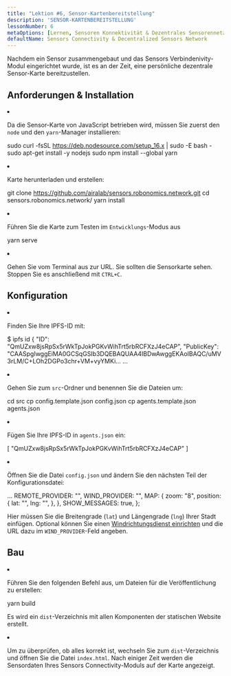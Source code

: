 ```yaml
---
title: "Lektion #6, Sensor-Kartenbereitstellung"
description: 'SENSOR-KARTENBEREITSTELLUNG'
lessonNumber: 6
metaOptions: [Lernen, Sensoren Konnektivität & Dezentrales Sensorennetzwerk]
defaultName: Sensors Connectivity & Decentralized Sensors Network
---
```


Nachdem ein Sensor zusammengebaut und das Sensors Verbindenivity-Modul eingerichtet wurde, ist es an der Zeit, eine persönliche dezentrale Sensor-Karte bereitzustellen.


## Anforderungen & Installation

<List type="numbers">

<li>

Da die Sensor-Karte von JavaScript betrieben wird, müssen Sie zuerst den `node` und den `yarn`-Manager installieren:

<LessonCodeWrapper codeClass="big-code" language="bash">sudo curl -fsSL https://deb.nodesource.com/setup_16.x | sudo -E bash -
sudo apt-get install -y nodejs
sudo npm install --global yarn</LessonCodeWrapper>

</li>

<li>

Karte herunterladen und erstellen:

<LessonCodeWrapper codeClass="big-code" language="bash">git clone https://github.com/airalab/sensors.robonomics.network.git
cd sensors.robonomics.network/
yarn install</LessonCodeWrapper>

</li>

<li>

Führen Sie die Karte zum Testen im `Entwicklungs`-Modus aus

<LessonCodeWrapper language="bash">yarn serve</LessonCodeWrapper>

</li>

<li>

Gehen Sie vom Terminal aus zur URL. Sie sollten die Sensorkarte sehen. Stoppen Sie es anschließend mit `CTRL+C`.

</li>

</List>

## Konfiguration

<List type="numbers">

<li>

Finden Sie Ihre IPFS-ID mit:

<LessonCodeWrapper codeClass="big-code" language="bash">$ ipfs id
{
	"ID": "QmUZxw8jsRpSx5rWkTpJokPGKvWihTrt5rbRCFXzJ4eCAP",
	"PublicKey": "CAASpgIwggEiMA0GCSqGSIb3DQEBAQUAA4IBDwAwggEKAoIBAQC/uMV3rLM/C+LOh2DGPo3chr+VM+vyYMKi...
    ...</LessonCodeWrapper>

</li>

<li>

Gehen Sie zum `src`-Ordner und benennen Sie die Dateien um:

<LessonCodeWrapper codeClass="big-code" language="bash">cd src
cp config.template.json config.json
cp agents.template.json agents.json</LessonCodeWrapper>

</li>

<li>

Fügen Sie Ihre IPFS-ID in `agents.json` ein:

<LessonCodeWrapper codeClass="big-code" language="json">[
  "QmUZxw8jsRpSx5rWkTpJokPGKvWihTrt5rbRCFXzJ4eCAP"
]</LessonCodeWrapper>

</li>

<li>

Öffnen Sie die Datei `config.json` und ändern Sie den nächsten Teil der Konfigurationsdatei:

<LessonCodeWrapper codeClass="big-code" language="json">...
  REMOTE_PROVIDER: "",
  WIND_PROVIDER: "",
  MAP: {
    zoom: "8",
    position: {
      lat: "",
      lng: "",
    },
  },
  SHOW_MESSAGES: true,
};</LessonCodeWrapper>


Hier müssen Sie die Breitengrade (`lat`) und Längengrade (`lng`) Ihrer Stadt einfügen. Optional können Sie einen [Windrichtungsdienst einrichten](https://github.com/danwild/wind-js-server) und die URL dazu im `WIND_PROVIDER`-Feld angeben.

</li>

</List>


## Bau

<List type="numbers">

<li>

Führen Sie den folgenden Befehl aus, um Dateien für die Veröffentlichung zu erstellen:

<LessonCodeWrapper language="bash">yarn build</LessonCodeWrapper>

Es wird ein `dist`-Verzeichnis mit allen Komponenten der statischen Website erstellt.

</li>

<li>

Um zu überprüfen, ob alles korrekt ist, wechseln Sie zum `dist`-Verzeichnis und öffnen Sie die Datei `index.html`. Nach einiger Zeit werden die Sensordaten Ihres Sensors Connectivity-Moduls auf der Karte angezeigt.

</li>

</List>

